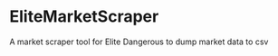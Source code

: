 EliteMarketScraper
==================

A market scraper tool for Elite Dangerous to dump market data to csv 

